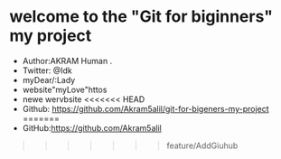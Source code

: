 # welcome to the "Git for biginners" my project

- Author:AKRAM Human
.
- Twitter: @Idk
- myDear/:Lady
- website"myLove"httos
- newe wervbsite
<<<<<<< HEAD
- Github: https://github.com/Akram5alil/git-for-bigeners-my-project
=======
- GitHub:https://github.com/Akram5alil
>>>>>>> feature/AddGiuhub
